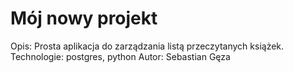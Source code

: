 # Mój nowy projekt

Opis: Prosta aplikacja do zarządzania listą przeczytanych książek.
Technologie: postgres, python
Autor: Sebastian Gęza
